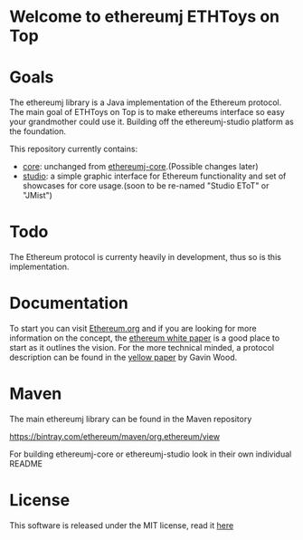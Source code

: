 
# Welcome to ethereumj ETHToys on Top
# Goals

The ethereumj library is a Java implementation of the Ethereum protocol.
The main goal of ETHToys on Top is to make ethereums interface so easy your grandmother could use it.
Building off the ethereumj-studio platform as the foundation.

This repository currently contains: 
 * [core](ethereumj-core): unchanged from [ethereumj-core](https://github.com/ethereum/ethereumj/tree/master/ethereumj-core).(Possible changes later)
 * [studio](ethereumj-studio): a simple graphic interface for Ethereum functionality and set of showcases for core usage.(soon to be re-named "Studio EToT" or "JMist")

# Todo

The Ethereum protocol is currenty heavily in development, thus so is this implementation.
 
# Documentation

To start you can visit [Ethereum.org](https://www.ethereum.org) and if you are looking for more information on the concept, the [ethereum white paper](https://github.com/ethereum/wiki/wiki/%5BEnglish%5D-White-Paper) is a good place to start as it outlines the vision. For the more technical minded, a protocol description can be found in the [yellow paper](http://gavwood.com/Paper.pdf) by Gavin Wood.

# Maven

The main ethereumj library can be found in the Maven repository

https://bintray.com/ethereum/maven/org.ethereum/view

For building ethereumj-core or ethereumj-studio look in their own individual README

# License 

This software is released under the MIT license, read it [here](LICENSE)
